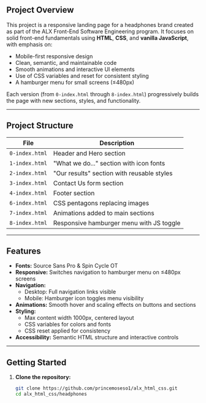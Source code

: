 ## Project Overview

This project is a responsive landing page for a headphones brand created as part of the ALX Front-End Software Engineering program. It focuses on solid front-end fundamentals using **HTML**, **CSS**, and **vanilla JavaScript**, with emphasis on:

- Mobile-first responsive design  
- Clean, semantic, and maintainable code  
- Smooth animations and interactive UI elements  
- Use of CSS variables and reset for consistent styling  
- A hamburger menu for small screens (≤480px)  

Each version (from `0-index.html` through `8-index.html`) progressively builds the page with new sections, styles, and functionality.

---

## Project Structure

| File | Description |
|---------------------|--------------------------------------------|
| `0-index.html` | Header and Hero section |
| `1-index.html` | "What we do..." section with icon fonts |
| `2-index.html` | "Our results" section with reusable styles |
| `3-index.html` | Contact Us form section |
| `4-index.html` | Footer section |
| `6-index.html` | CSS pentagons replacing images |
| `7-index.html` | Animations added to main sections |
| `8-index.html` | Responsive hamburger menu with JS toggle |

---

## Features

- **Fonts:** Source Sans Pro & Spin Cycle OT  
- **Responsive:** Switches navigation to hamburger menu on ≤480px screens  
- **Navigation:**  
  - Desktop: Full navigation links visible  
  - Mobile: Hamburger icon toggles menu visibility  
- **Animations:** Smooth hover and scaling effects on buttons and sections  
- **Styling:**  
  - Max content width 1000px, centered layout  
  - CSS variables for colors and fonts  
  - CSS reset applied for consistency  
- **Accessibility:** Semantic HTML structure and interactive controls  

---

## Getting Started

1. **Clone the repository:**

   ```bash
   git clone https://github.com/princemoseso1/alx_html_css.git
   cd alx_html_css/headphones

